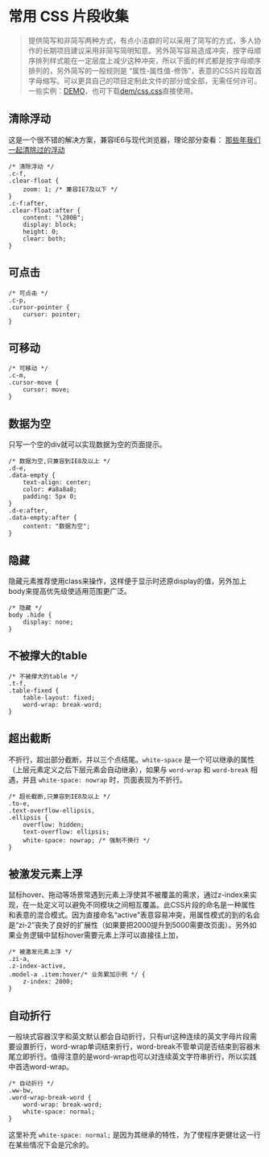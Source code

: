 # 常用 CSS 片段收集

> 提供简写和非简写两种方式，有点小洁癖的可以采用了简写的方式，多人协作的长期项目建议采用非简写简明知意。另外简写容易造成冲突，按字母顺序排列样式能在一定层度上减少这种冲突，所以下面的样式都是按字母顺序排列的，另外简写的一般规则是 “属性-属性值-修饰”，表意的CSS片段取首字母缩写。可以更具自己的项目定制此文件的部分或全部，无需任何许可。一些实例：[DEMO](demo/demo.html)，也可下载[dem/css.css](demo/css.css)直接使用。

## 清除浮动

这是一个很不错的解决方案，兼容IE6与现代浏览器，理论部分查看：
[那些年我们一起清除过的浮动](http://www.iyunlu.com/view/css-xhtml/55.html)

    /* 清除浮动 */
    .c-f,
    .clear-float {
        zoom: 1; /* 兼容IE7及以下 */
    }
    .c-f:after,
    .clear-float:after {
        content: "\200B";
        display: block;
        height: 0;
        clear: both;
    }

## 可点击
    
    /* 可点击 */
    .c-p,
    .cursor-pointer {
        cursor: pointer;
    }
## 可移动

    /* 可移动 */
    .c-m,
    .cursor-move {
        cursor: move;
    }    
    
## 数据为空
   
只写一个空的div就可以实现数据为空的页面提示。
    
    /* 数据为空,只兼容到IE8及以上 */
    .d-e,
    .data-empty {
        text-align: center;
        color: #a8a8a8;
        padding: 5px 0;
    }
    .d-e:after,
    .data-empty:after {
        content: "数据为空";
    }

## 隐藏

隐藏元素推荐使用class来操作，这样便于显示时还原display的值，另外加上body来提高优先级使适用范围更广泛。

    /* 隐藏 */
    body .hide {
        display: none;
    }
    
## 不被撑大的table

    /* 不被撑大的table */
    .t-f,
    .table-fixed {
        table-layout: fixed;
        word-wrap: break-word;
    }

## 超出截断

不折行，超出部分截断，并以三个点结尾。`white-space` 是一个可以继承的属性（上层元素定义之后下层元素会自动继承），如果与 `word-wrap` 和 `word-break` 相遇，并且 `white-space: nowrap` 时，页面表现为不折行。

    /* 超长截断,只兼容到IE8及以上 */
    .to-e,
    .text-overflow-ellipsis,
    .ellipsis {
        overflow: hidden;
        text-overflow: ellipsis;
        white-space: nowrap; /* 强制不换行 */
    }

## 被激发元素上浮

鼠标hover、拖动等场景常遇到元素上浮使其不被覆盖的需求，通过z-index来实现，在一处定义可以避免不同模块之间相互覆盖。此CSS片段的命名是一种属性和表意的混合模式。因为直接命名“active”表意容易冲突，用属性模式的到的名会是“zi-2”丧失了良好的扩展性（如果要把2000提升到5000需要改页面）。另外如果业务逻辑中鼠标hover需要元素上浮可以直接往上加，

    /* 被激发元素上浮 */
    .zi-a,
    .z-index-active,
    .model-a .item:hover/* 业务累加示例 */ {
        z-index: 2000;
    }
    
## 自动折行

一般块式容器汉字和英文默认都会自动折行，只有url这种连续的英文字母片段需要设置折行，word-wrap单词结束折行，word-break不管单词是否结束到容器末尾立即折行。值得注意的是word-wrap也可以对连续英文字符串折行，所以实践中首选word-wrap。
    
    /* 自动折行 */
    .ww-bw,
    .word-wrap-break-word {
        word-wrap: break-word;
        white-space: normal;
    }

这里补充 `white-space: normal;` 是因为其继承的特性，为了使程序更健壮这一行在某些情况下会是冗余的。